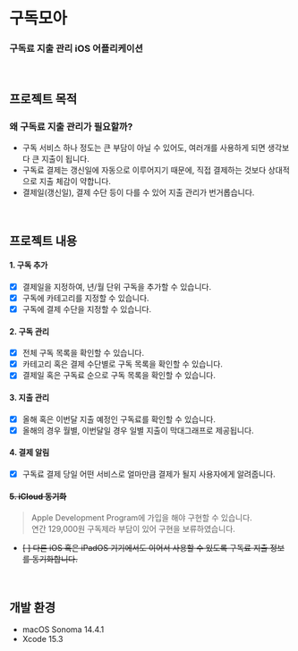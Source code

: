 # 구독모아
### 구독료 지출 관리 iOS 어플리케이션

<br>

## 프로젝트 목적
### 왜 구독료 지출 관리가 필요할까?
- 구독 서비스 하나 정도는 큰 부담이 아닐 수 있어도, 여러개를 사용하게 되면 생각보다 큰 지출이 됩니다.
- 구독료 결제는 갱신일에 자동으로 이루어지기 때문에, 직접 결제하는 것보다 상대적으로 지출 체감이 약합니다.
- 결제일(갱신일), 결제 수단 등이 다를 수 있어 지출 관리가 번거롭습니다.

<br>

## 프로젝트 내용
#### 1. 구독 추가
- [X] 결제일을 지정하여, 년/월 단위 구독을 추가할 수 있습니다.
- [X] 구독에 카테고리를 지정할 수 있습니다.
- [X] 구독에 결제 수단을 지정할 수 있습니다.
#### 2. 구독 관리
- [X] 전체 구독 목록을 확인할 수 있습니다.
- [X] 카테고리 혹은 결제 수단별로 구독 목록을 확인할 수 있습니다.
- [X] 결제일 혹은 구독료 순으로 구독 목록을 확인할 수 있습니다.
#### 3. 지출 관리
- [X] 올해 혹은 이번달 지출 예정인 구독료를 확인할 수 있습니다.
- [X] 올해의 경우 월별, 이번달일 경우 일별 지출이 막대그래프로 제공됩니다.
#### 4. 결제 알림
- [X] 구독료 결제 당일 어떤 서비스로 얼마만큼 결제가 될지 사용자에게 알려줍니다.
#### ~~5. iCloud 동기화~~ 
> Apple Development Program에 가입을 해야 구현할 수 있습니다. <br>
> 연간 129,000원 구독제라 부담이 있어 구현을 보류하였습니다.
- ~~[ ] 다른 iOS 혹은 iPadOS 기기에서도 이어서 사용할 수 있도록 구독료 지출 정보를 동기화합니다.~~

<br>

## 개발 환경
- macOS Sonoma 14.4.1
- Xcode 15.3
